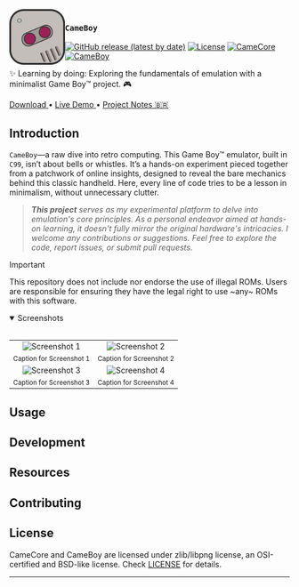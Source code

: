 
<picture>
  <source media="(prefers-color-scheme: dark)" srcset="./.github/assets/logo.svg">
  <img alt="LeveGL Logo" src="./.github/assets/logo.svg" width="100px" align="left">
</picture>

### `CameBoy`

[![GitHub release (latest by date)](https://img.shields.io/github/v/release/SOHNE/CameBoy?style=flat)](https://github.com/SOHNE/CameCore/releases/latest)
[![License](https://img.shields.io/github/license/SOHNE/CameBoy?style=flat)](https://github.com/SOHNE/CameCore/blob/main/LICENSE)
[![CameCore](https://github.com/SOHNE/CameBoy/actions/workflows/camecore.yml/badge.svg)](https://github.com/SOHNE/CameBoy/actions/workflows/camecore.yml)
[![CameBoy](https://github.com/SOHNE/CameBoy/actions/workflows/cameboy.yml/badge.svg)](https://github.com/SOHNE/CameBoy/actions/workflows/cameboy.yml)


✨ Learning by doing: Exploring the fundamentals of emulation with a minimalist Game Boy™ project. 🎮

<div flex="true">
  <a href="https://github.com/SOHNE/CameBoy/releases">
    Download
  </a>
  •
  <a href="#">
    Live Demo
  </a>
  •
  <a href="https://leandroperes.notion.site/Game-Boy-C-Emulator-1a2d6f68a3ab8093a418fff30b2c236b">
    Project Notes 🇧🇷
  </a>
</div>

## Introduction

`CameBoy`—a raw dive into retro computing. This Game Boy™ emulator, built in `C99`, isn’t about bells or whistles. It’s a hands-on experiment pieced together from a patchwork of online insights, designed to reveal the bare mechanics behind this classic handheld. Here, every line of code tries to be a lesson in minimalism, without unnecessary clutter.

> _**This project** serves as my experimental platform to delve into emulation's core principles. As a personal endeavor aimed at hands-on learning, it doesn't fully mirror the original hardware's intricacies. I welcome any contributions or suggestions. Feel free to explore the code, report issues, or submit pull requests._

> [!IMPORTANT]
> This repository does not include nor endorse the use of illegal ROMs. Users are responsible for ensuring they have the legal right to use ~any~ ROMs with this software.

<details open>
<summary>
 Screenshots
</summary> <br />

<table align="center">
  <tr>
    <td align="center">
      <img width="100%" src="https://github.com/user-attachments/assets/4ec9ebd6-e202-4a22-84da-387db792ba80" alt="Screenshot 1"/><br>
      <sub>Caption for Screenshot 1</sub>
    </td>
    <td align="center">
      <img width="100%" src="https://github.com/user-attachments/assets/4ec9ebd6-e202-4a22-84da-387db792ba80" alt="Screenshot 2"/><br>
      <sub>Caption for Screenshot 2</sub>
    </td>
  </tr>
  <tr>
    <td align="center"> <img width="100%" src="https://github.com/user-attachments/assets/4ec9ebd6-e202-4a22-84da-387db792ba80" alt="Screenshot 3"/><br>
      <sub>Caption for Screenshot 3</sub> </td>
    <td align="center"> <img width="100%" src="https://github.com/user-attachments/assets/4ec9ebd6-e202-4a22-84da-387db792ba80" alt="Screenshot 4"/><br>
      <sub>Caption for Screenshot 4</sub> </td>
  </tr>
</table>

</details>

## Usage

## Development

## Resources

## Contributing

## License

CameCore and CameBoy are licensed under zlib/libpng license, an OSI-certified and BSD-like license. Check [LICENSE](LICENSE) for details.

---
